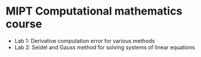 # MIPT Computational mathematics course

* Lab 1: Derivative computation error for various methods 
* Lab 2: Seidel and Gauss method for solving systems of linear equations


